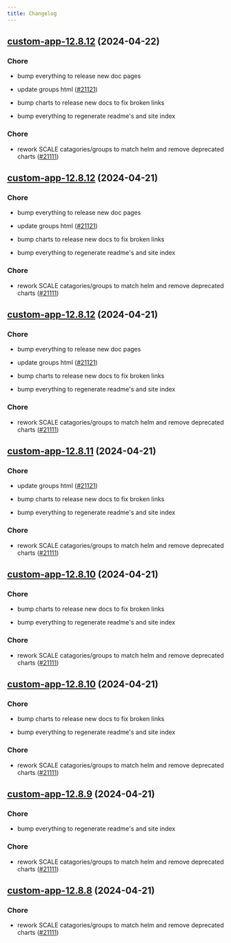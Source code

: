 ```yaml
---
title: Changelog
---
```




## [custom-app-12.8.12](https://github.com/truecharts/charts/compare/custom-app-12.6.0...custom-app-12.8.12) (2024-04-22)

### Chore



- bump everything to release new doc pages

- update groups html ([#21121](https://github.com/truecharts/charts/issues/21121))

- bump charts to release new docs to fix broken links

- bump everything to regenerate readme's and site index

### Chore



- rework SCALE catagories/groups to match helm and remove deprecated charts ([#21111](https://github.com/truecharts/charts/issues/21111))


## [custom-app-12.8.12](https://github.com/truecharts/charts/compare/custom-app-12.6.0...custom-app-12.8.12) (2024-04-21)

### Chore



- bump everything to release new doc pages

- update groups html ([#21121](https://github.com/truecharts/charts/issues/21121))

- bump charts to release new docs to fix broken links

- bump everything to regenerate readme's and site index

### Chore



- rework SCALE catagories/groups to match helm and remove deprecated charts ([#21111](https://github.com/truecharts/charts/issues/21111))


## [custom-app-12.8.12](https://github.com/truecharts/charts/compare/custom-app-12.6.0...custom-app-12.8.12) (2024-04-21)

### Chore



- bump everything to release new doc pages

- update groups html ([#21121](https://github.com/truecharts/charts/issues/21121))

- bump charts to release new docs to fix broken links

- bump everything to regenerate readme's and site index

### Chore



- rework SCALE catagories/groups to match helm and remove deprecated charts ([#21111](https://github.com/truecharts/charts/issues/21111))


## [custom-app-12.8.11](https://github.com/truecharts/charts/compare/custom-app-12.6.0...custom-app-12.8.11) (2024-04-21)

### Chore



- update groups html ([#21121](https://github.com/truecharts/charts/issues/21121))

- bump charts to release new docs to fix broken links

- bump everything to regenerate readme's and site index

### Chore



- rework SCALE catagories/groups to match helm and remove deprecated charts ([#21111](https://github.com/truecharts/charts/issues/21111))


## [custom-app-12.8.10](https://github.com/truecharts/charts/compare/custom-app-12.6.0...custom-app-12.8.10) (2024-04-21)

### Chore



- bump charts to release new docs to fix broken links

- bump everything to regenerate readme's and site index

### Chore



- rework SCALE catagories/groups to match helm and remove deprecated charts ([#21111](https://github.com/truecharts/charts/issues/21111))


## [custom-app-12.8.10](https://github.com/truecharts/charts/compare/custom-app-12.6.0...custom-app-12.8.10) (2024-04-21)

### Chore



- bump charts to release new docs to fix broken links

- bump everything to regenerate readme's and site index

### Chore



- rework SCALE catagories/groups to match helm and remove deprecated charts ([#21111](https://github.com/truecharts/charts/issues/21111))


## [custom-app-12.8.9](https://github.com/truecharts/charts/compare/custom-app-12.6.0...custom-app-12.8.9) (2024-04-21)

### Chore



- bump everything to regenerate readme's and site index

### Chore



- rework SCALE catagories/groups to match helm and remove deprecated charts ([#21111](https://github.com/truecharts/charts/issues/21111))


## [custom-app-12.8.8](https://github.com/truecharts/charts/compare/custom-app-12.6.0...custom-app-12.8.8) (2024-04-21)

### Chore



- rework SCALE catagories/groups to match helm and remove deprecated charts ([#21111](https://github.com/truecharts/charts/issues/21111))